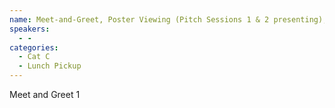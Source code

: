 ```yaml
---
name: Meet-and-Greet, Poster Viewing (Pitch Sessions 1 & 2 presenting), Lunch Pickup
speakers:
  - -
categories:
  - Cat C
  - Lunch Pickup
---
```


Meet and Greet 1

